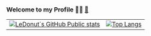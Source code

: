 ### Welcome to my Profile 🚟🌞 [🐌](https://youtu.be/2lmZCXmDt0o?si=xJ9aDBlYsgJgLTlx&t=35)

<table>
  <tr>
    <td>
      <a href="https://github.com/anuraghazra/github-readme-stats">
        <img src="https://github-readme-stats-v63i-q3xxfxeap-ledonuts-projects.vercel.app/api?username=LeDonut" alt="LeDonut´s GitHub Public stats">
      </a>
    </td>
    <td>
      <a href="https://github.com/anuraghazra/github-readme-stats">
        <img src="https://github-readme-stats-v63i-q3xxfxeap-ledonuts-projects.vercel.app/api/top-langs/?username=LeDonut&layout=donut" alt="Top Langs">
      </a>
    </td>
  </tr>
</table>
